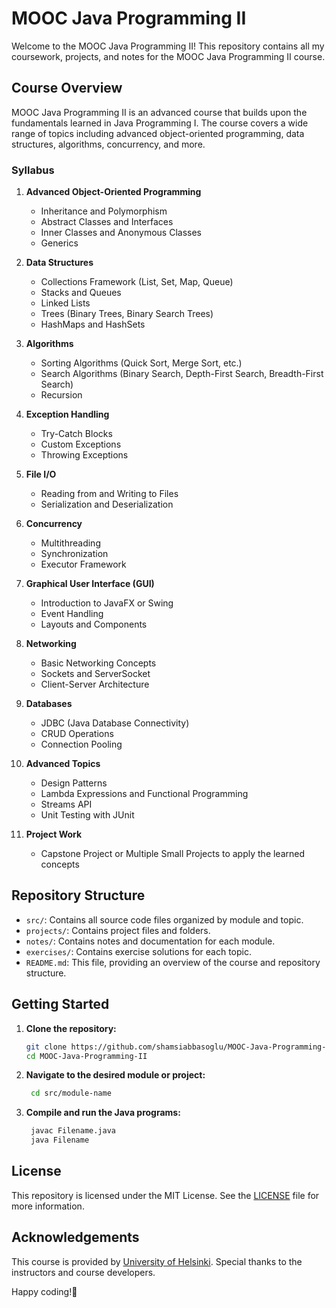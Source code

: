# MOOC Java Programming II

Welcome to the MOOC Java Programming II! This repository contains all my coursework, projects, and notes for the MOOC Java Programming II course.

## Course Overview

MOOC Java Programming II is an advanced course that builds upon the fundamentals learned in Java Programming I. The course covers a wide range of topics including advanced object-oriented programming, data structures, algorithms, concurrency, and more.

### Syllabus

1. **Advanced Object-Oriented Programming**
   - Inheritance and Polymorphism
   - Abstract Classes and Interfaces
   - Inner Classes and Anonymous Classes
   - Generics

2. **Data Structures**
   - Collections Framework (List, Set, Map, Queue)
   - Stacks and Queues
   - Linked Lists
   - Trees (Binary Trees, Binary Search Trees)
   - HashMaps and HashSets

3. **Algorithms**
   - Sorting Algorithms (Quick Sort, Merge Sort, etc.)
   - Search Algorithms (Binary Search, Depth-First Search, Breadth-First Search)
   - Recursion

4. **Exception Handling**
   - Try-Catch Blocks
   - Custom Exceptions
   - Throwing Exceptions

5. **File I/O**
   - Reading from and Writing to Files
   - Serialization and Deserialization

6. **Concurrency**
   - Multithreading
   - Synchronization
   - Executor Framework

7. **Graphical User Interface (GUI)**
   - Introduction to JavaFX or Swing
   - Event Handling
   - Layouts and Components

8. **Networking**
   - Basic Networking Concepts
   - Sockets and ServerSocket
   - Client-Server Architecture

9. **Databases**
   - JDBC (Java Database Connectivity)
   - CRUD Operations
   - Connection Pooling

10. **Advanced Topics**
      - Design Patterns
      - Lambda Expressions and Functional Programming
      - Streams API
      - Unit Testing with JUnit

11. **Project Work**
      - Capstone Project or Multiple Small Projects to apply the learned concepts

## Repository Structure

- `src/`: Contains all source code files organized by module and topic.
- `projects/`: Contains project files and folders.
- `notes/`: Contains notes and documentation for each module.
- `exercises/`: Contains exercise solutions for each topic.
- `README.md`: This file, providing an overview of the course and repository structure.

## Getting Started

1. **Clone the repository:**
   ```sh
   git clone https://github.com/shamsiabbasoglu/MOOC-Java-Programming-II.git
   cd MOOC-Java-Programming-II
2. **Navigate to the desired module or project:**
   ```sh
    cd src/module-name
3. **Compile and run the Java programs:**
   ```sh
    javac Filename.java
    java Filename

## License

This repository is licensed under the MIT License. See the [LICENSE](LICENSE) file for more information.

## Acknowledgements

This course is provided by [University of Helsinki](https://www.helsinki.fi/en). Special thanks to the instructors and course developers.

Happy coding!🚀